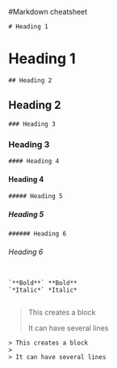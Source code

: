 #Markdown cheatsheet

```
# Heading 1
```
# Heading 1
```
## Heading 2
```
## Heading 2
```
### Heading 3
```
### Heading 3
```
#### Heading 4
```
#### Heading 4
```
##### Heading 5
```
##### Heading 5
```
###### Heading 6
```
###### Heading 6
```

`**Bold**` **Bold**
`*Italic*` *Italic*


```
> This creates a block
>
> It can have several lines
```
> This creates a block
>
> It can have several lines
